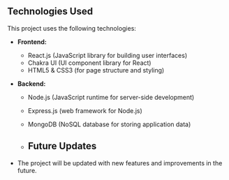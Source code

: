 ## Technologies Used

This project uses the following technologies:

- **Frontend:**
  - React.js (JavaScript library for building user interfaces)
  - Chakra UI (UI component library for React)
  - HTML5 & CSS3 (for page structure and styling)

- **Backend:**
  - Node.js (JavaScript runtime for server-side development)
  - Express.js (web framework for Node.js)
  - MongoDB (NoSQL database for storing application data)
 
  - ## Future Updates

- The project will be updated with new features and improvements in the future.
